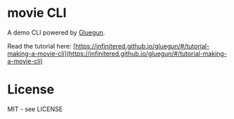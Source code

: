 # movie CLI

A demo CLI powered by [Gluegun](https://github.com/infinitered/gluegun).

Read the tutorial here: [https://infinitered.github.io/gluegun/#/tutorial-making-a-movie-cli](https://infinitered.github.io/gluegun/#/tutorial-making-a-movie-cli)

# License

MIT - see LICENSE

